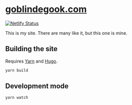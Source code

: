 # [goblindegook.com](https://goblindegook.com)

[![Netlify Status](https://api.netlify.com/api/v1/badges/8c447447-6cd6-48a9-be8b-250c7b8f4e0e/deploy-status)](https://app.netlify.com/sites/goblindegook/deploys)

This is my site. There are many like it, but this one is mine.

## Building the site

Requires [Yarn](https://yarnpkg.com) and [Hugo](https://gohugo.io).

```sh
yarn build
```

## Development mode

```sh
yarn watch
```
